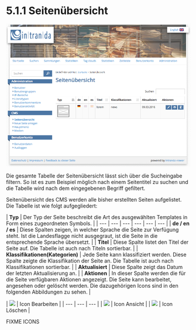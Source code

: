 # 5.1.1 Seitenübersicht

![](../../.gitbook/assets/cms-seitenuebersicht.png)

Die gesamte Tabelle der Seitenübersicht lässt sich über die Sucheingabe filtern. So ist es zum Beispiel möglich nach einem Seitentitel zu suchen und die Tabelle wird nach dem eingegebenen Begriff gefiltert.

Seitenübersicht des CMS werden alle bisher erstellten Seiten aufgelistet. Die Tabelle ist wie folgt aufgegliedert:

| **Typ**  | Der Typ der Seite beschreibt die Art des ausgewählten Templates in Form eines zugeordneten Symbols.  |
| --- | --- | --- | --- | --- | --- |
| **de / en / es**  | Diese Spalten zeigen, in welcher Sprache die Seite zur Verfügung steht. Ist die Landesflagge nicht ausgegraut, ist die Seite in die entsprechende Sprache übersetzt.  |
| **Titel**  | Diese Spalte listet den Titel der Seite auf. Die Tabelle ist auch nach Titeln sortierbar.   |
| **Klassifikationen\(Kategorien\)**  | Jede Seite kann klassifiziert werden. Diese Spalte zeigte die Klassifikation der Seite an. Die Tabelle ist auch nach Klassifikationen sortierbar. |
| **Aktualisiert**  | Diese Spalte zeigt das Datum der letzten Aktualisierung an.  |
| **Aktionen**  | In dieser Spalte werden die für die Seite verfügbaren Aktionen angezeigt. Die Seite kann bearbeitet, angesehen oder gelöscht werden. Die dazugehörigen Icons sind in den folgenden Abbildungen zu sehen.  |



| ![](https://documentation.intranda.com/xwiki/bin/download/doc/Goobi%20viewer/07/01/WebHome/bearbeiten.png?width=35) | Icon Bearbeiten  |
| --- | --- | --- |
| ![](https://documentation.intranda.com/xwiki/bin/download/doc/Goobi%20viewer/07/01/WebHome/Ansicht.png?width=35) | Icon Ansicht  |
| ![](https://documentation.intranda.com/xwiki/bin/download/doc/Goobi%20viewer/07/01/WebHome/L%C3%B6schen.png?width=34) | Icon Löschen  |

FIXME ICONS

